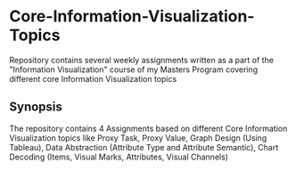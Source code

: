 # Core-Information-Visualization-Topics
Repository contains several weekly assignments written as a part of the "Information Visualization" course of my Masters Program covering different core Information Visualization topics
## Synopsis
The repository contains 4 Assignments based on different Core Information Visualization topics like Proxy Task, Proxy Value, Graph Design (Using Tableau), Data Abstraction (Attribute Type and Attribute Semantic), Chart Decoding (Items, Visual Marks, Attributes, Visual Channels)
